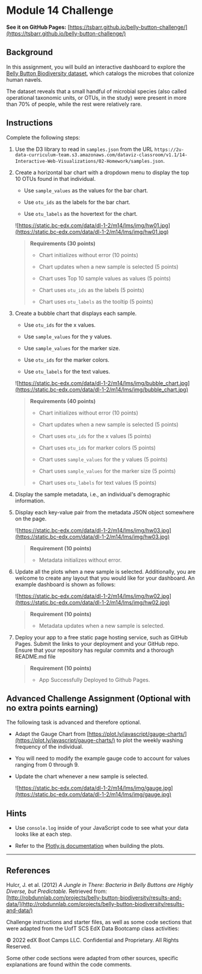 # Module 14 Challenge

**See it on GitHub Pages:** [https://tsbarr.github.io/belly-button-challenge/](https://tsbarr.github.io/belly-button-challenge/)

## Background

In this assignment, you will build an interactive dashboard to explore the [Belly Button Biodiversity dataset](https://robdunnlab.com/projects/belly-button-biodiversity/), which catalogs the microbes that colonize human navels.

The dataset reveals that a small handful of microbial species (also called operational taxonomic units, or OTUs, in the study) were present in more than 70% of people, while the rest were relatively rare.

## Instructions

Complete the following steps:

1. Use the D3 library to read in `samples.json` from the URL `https://2u-data-curriculum-team.s3.amazonaws.com/dataviz-classroom/v1.1/14-Interactive-Web-Visualizations/02-Homework/samples.json`.

2. Create a horizontal bar chart with a dropdown menu to display the top 10 OTUs found in that individual.

    - Use `sample_values` as the values for the bar chart.

    - Use `otu_ids` as the labels for the bar chart.

    - Use `otu_labels` as the hovertext for the chart.

    ![https://static.bc-edx.com/data/dl-1-2/m14/lms/img/hw01.jpg](https://static.bc-edx.com/data/dl-1-2/m14/lms/img/hw01.jpg)

    > **Requirements (30 points)**  
    > 
    > - Chart initializes without error (10 points)
    > 
    > - Chart updates when a new sample is selected (5 points)
    > 
    > - Chart uses Top 10 sample values as values (5 points)
    > 
    > - Chart uses `otu_ids` as the labels (5 points)
    > 
    > - Chart uses `otu_labels` as the tooltip (5 points)

1. Create a bubble chart that displays each sample.

    - Use `otu_ids` for the x values.

    - Use `sample_values` for the y values.

    - Use `sample_values` for the marker size.

    - Use `otu_ids` for the marker colors.

    - Use `otu_labels` for the text values.

    ![https://static.bc-edx.com/data/dl-1-2/m14/lms/img/bubble_chart.jpg](https://static.bc-edx.com/data/dl-1-2/m14/lms/img/bubble_chart.jpg)

    > **Requirements (40 points)**  
    > 
    > - Chart initializes without error (10 points)
    > 
    > - Chart updates when a new sample is selected (5 points)
    > 
    > - Chart uses `otu_ids` for the x values (5 points)
    > 
    > - Chart uses `otu_ids` for marker colors (5 points)
    > 
    > - Chart uses `sample_values` for the y values (5 points)
    > 
    > - Chart uses `sample_values` for the marker size (5 points)
    > 
    > - Chart uses `otu_labels` for text values (5 points)

2. Display the sample metadata, i.e., an individual's demographic information.

3. Display each key-value pair from the metadata JSON object somewhere on the page.

    ![https://static.bc-edx.com/data/dl-1-2/m14/lms/img/hw03.jpg](https://static.bc-edx.com/data/dl-1-2/m14/lms/img/hw03.jpg)

    > **Requirement (10 points)**  
    > 
    > - Metadata initializes without error.

4. Update all the plots when a new sample is selected. Additionally, you are welcome to create any layout that you would like for your dashboard. An example dashboard is shown as follows:

    ![https://static.bc-edx.com/data/dl-1-2/m14/lms/img/hw02.jpg](https://static.bc-edx.com/data/dl-1-2/m14/lms/img/hw02.jpg)

    > **Requirement (10 points)**  
    > 
    > - Metadata updates when a new sample is selected.

5. Deploy your app to a free static page hosting service, such as GitHub Pages. Submit the links to your deployment and your GitHub repo. Ensure that your repository has regular commits and a thorough README.md file

    > **Requirement (10 points)**  
    > 
    > - App Successfully Deployed to Github Pages.

## Advanced Challenge Assignment (Optional with no extra points earning)

The following task is advanced and therefore optional.

- Adapt the Gauge Chart from [https://plot.ly/javascript/gauge-charts/](https://plot.ly/javascript/gauge-charts/) to plot the weekly washing frequency of the individual.

- You will need to modify the example gauge code to account for values ranging from 0 through 9.

- Update the chart whenever a new sample is selected.

    ![https://static.bc-edx.com/data/dl-1-2/m14/lms/img/gauge.jpg](https://static.bc-edx.com/data/dl-1-2/m14/lms/img/gauge.jpg)

## Hints

- Use `console.log` inside of your JavaScript code to see what your data looks like at each step.

- Refer to the [Plotly.js documentation](https://plotly.com/javascript/) when building the plots.

---

## References
Hulcr, J. et al. (2012) *A Jungle in There: Bacteria in Belly Buttons are Highly Diverse, but Predictable.* Retrieved from: [http://robdunnlab.com/projects/belly-button-biodiversity/results-and-data/](http://robdunnlab.com/projects/belly-button-biodiversity/results-and-data/)

Challenge instructions and starter files, as well as some code sections that were adapted from the UofT SCS EdX Data Bootcamp class activities:

© 2022 edX Boot Camps LLC. Confidential and Proprietary. All Rights Reserved.

Some other code sections were adapted from other sources, specific explanations are found within the code comments.
